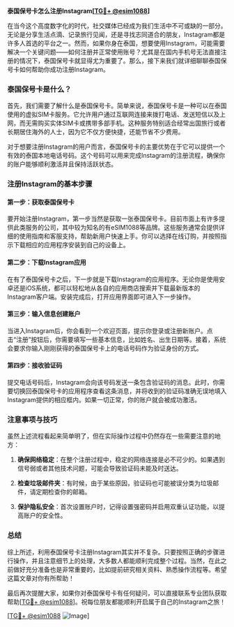 **泰国保号卡怎么注册Instagram[[TG💪+ @esim1088](https://t.me/s/esim1088)]**

在当今这个高度数字化的时代，社交媒体已经成为我们生活中不可或缺的一部分。无论是分享生活点滴、记录旅行见闻，还是寻找志同道合的朋友，Instagram都是许多人首选的平台之一。然而，如果你身在泰国，想要使用Instagram，可能需要解决一个关键问题——如何注册并正常使用账号？尤其是在国内手机号无法直接注册的情况下，泰国保号卡就显得尤为重要了。那么，接下来我们就详细聊聊泰国保号卡如何帮助你成功注册Instagram。

### 泰国保号卡是什么？

首先，我们需要了解什么是泰国保号卡。简单来说，泰国保号卡是一种可以在泰国使用的虚拟SIM卡服务。它允许用户通过互联网连接来拨打电话、发送短信以及上网，而无需购买实体SIM卡或携带多部手机。这种服务特别适合经常出国旅行或者长期居住海外的人士，因为它不仅方便快捷，还能节省不少费用。

对于想要注册Instagram的用户而言，泰国保号卡的主要优势在于它可以提供一个有效的泰国本地电话号码。这个号码可以用来完成Instagram的注册流程，确保你的账户能够顺利激活并且保持活跃状态。

### 注册Instagram的基本步骤

#### 第一步：获取泰国保号卡

要开始注册Instagram，第一步当然是获取一张泰国保号卡。目前市面上有许多提供此类服务的公司，其中较为知名的有eSIM1088等品牌。这些服务通常会提供详细的使用指南和客服支持，帮助新用户快速上手。你可以选择在线订购，并按照指示下载相应的应用程序安装到自己的设备上。

#### 第二步：下载Instagram应用

在有了泰国保号卡之后，下一步就是下载Instagram的应用程序。无论你是使用安卓还是iOS系统，都可以轻松地从各自的应用商店搜索并下载最新版本的Instagram客户端。安装完成后，打开应用界面即可进入下一步操作。

#### 第三步：输入信息创建账户

当进入Instagram后，你会看到一个欢迎页面，提示你登录或注册新账户。点击“注册”按钮后，你需要填写一些基本信息，比如姓名、出生日期等。接着，系统会要求你输入刚刚获得的泰国保号卡上的电话号码作为验证身份的方式。

#### 第四步：接收验证码

提交电话号码后，Instagram会向该号码发送一条包含验证码的消息。此时，你需要切换回泰国保号卡的应用程序查看这条消息，并将收到的验证码准确无误地填入Instagram提供的相应框内。如果一切正常，你的账户就会被成功激活。

### 注意事项与技巧

虽然上述流程看起来简单明了，但在实际操作过程中仍然存在一些需要注意的地方：

1. **确保网络稳定**：在整个注册过程中，稳定的网络连接是必不可少的。如果遇到信号弱或者其他技术问题，可能会导致验证码未能及时送达。
   
2. **检查垃圾邮件夹**：有时候，由于某些原因，验证码也可能被误分类为垃圾邮件，请定期检查你的邮箱。

3. **保护隐私安全**：首次设置账户时，记得设置强密码并启用双重认证功能，以提高账户的安全性。

### 总结

综上所述，利用泰国保号卡注册Instagram其实并不复杂。只要按照正确的步骤进行操作，并且注意细节上的处理，大多数人都能顺利完成整个过程。当然，在此之前做好充分准备也是非常重要的，比如提前研究相关资料、熟悉操作流程等。希望这篇文章对你有所帮助！

最后再次提醒大家，如果你对泰国保号卡有任何疑问，可以直接联系专业团队获取帮助[[TG💪+ @esim1088](https://t.me/s/esim1088)]。祝每位朋友都能顺利开启属于自己的Instagram之旅！

[[TG💪+ @esim1088](https://t.me/s/esim1088) ![Image](https://i.postimg.cc/4NQfJmqS/Snipaste-2025-05-13-00-14-12.png)]